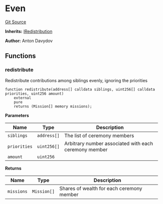 # Even
[Git Source](https://github.com/fetsorn/arcoiris/blob/d0f67eb60567b86d8beac180c1a7eb8942f4bbfc/contracts/redistributions/Even.sol)

**Inherits:**
[IRedistribution](/contracts/interfaces/IRedistribution.sol/interface.IRedistribution.md)

**Author:**
Anton Davydov


## Functions
### redistribute

Redistribute contributions among siblings evenly, ignoring the priorities


```solidity
function redistribute(address[] calldata siblings, uint256[] calldata priorities, uint256 amount)
    external
    pure
    returns (Mission[] memory missions);
```
**Parameters**

|Name|Type|Description|
|----|----|-----------|
|`siblings`|`address[]`|The list of ceremony members|
|`priorities`|`uint256[]`|Arbitrary number associated with each ceremony member|
|`amount`|`uint256`||

**Returns**

|Name|Type|Description|
|----|----|-----------|
|`missions`|`Mission[]`|Shares of wealth for each ceremony member|


